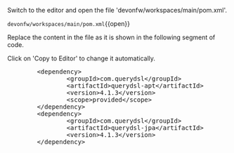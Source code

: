 

Switch to the editor and open the file 'devonfw/workspaces/main/pom.xml'.

`devonfw/workspaces/main/pom.xml`{{open}}




Replace the content in the file as it is shown in the following segment of code.


Click on 'Copy to Editor' to change it automatically.

<pre class="file" data-filename="devonfw/workspaces/main/pom.xml" data-target="insert" data-marker="&lt;QueryDslDependencies&gt;">
        &lt;dependency&gt;
                &lt;groupId&gt;com.querydsl&lt;/groupId&gt;
                &lt;artifactId&gt;querydsl-apt&lt;/artifactId&gt;
                &lt;version&gt;4.1.3&lt;/version&gt;
                &lt;scope&gt;provided&lt;/scope&gt;
        &lt;/dependency&gt;
        &lt;dependency&gt;
                &lt;groupId&gt;com.querydsl&lt;/groupId&gt;
                &lt;artifactId&gt;querydsl-jpa&lt;/artifactId&gt;
                &lt;version&gt;4.1.3&lt;/version&gt;
        &lt;/dependency&gt;
</pre>

